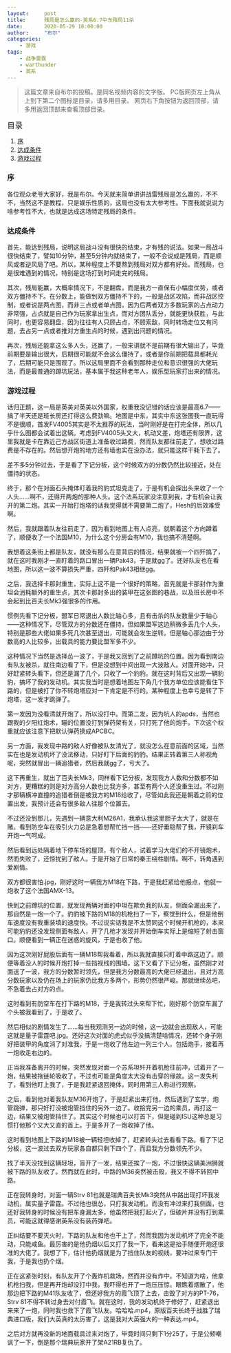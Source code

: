 ```yaml
---
layout:     post
title:      残局是怎么赢的-英系6.7中东残局11杀
date:       2020-05-29 18:00:00
author:     "布尔"
categories:
    - 游戏
tags:
    - 战争雷霆
    - warthunder
    - 英系
---
```

>这篇文章来自布尔的投稿，是同名视频内容的文字版。
>PC版网页左上角从上到下第二个图标是目录，请多用目录。
>网页右下角按钮为返回顶部，请多用返回顶部来查看顶部目录。

<escape><font size=4>目录</font></escape>

1. [序](#序)
2. [达成条件](#达成条件)
3. [游戏过程](#游戏过程)

### 序

各位观众老爷大家好，我是布尔。今天就来简单讲讲战雷残局是怎么赢的，不不不，当然这不是教程，只是娱乐性质的，这局也没有太大参考性。下面我就说说为啥参考性不大，也就是达成这场特定残局的条件。

### 达成条件

首先，能达到残局，说明这局战斗没有很快的结束，才有残的说法。如果一局战斗很快结束了，譬如10分钟，甚至5分钟内就结束了，一般不会说成是残局，而是顺风或者逆风局了吧。所以，某种程度上不要熬到残局对双方都有好处。而残局，也是很难遇到的情况，特别是这场打到时间走完的残局。

其次，残局能赢，大概率情况下，不是翻盘，而是我方一直保有小幅度优势，或者双方僵持不下。在分数上，能做到双方僵持不下的，一般是战区攻陷，而非战区控制，或者说是两点图，而非三点或者单点图，因为后两者双方多数玩家的占点动力非常强，占点就是自己作为玩家拿出生点，而对方团队丢分，就能更快获胜，与此同时，也更容易翻盘，因为往往有人只顾占点，不顾索敌，同时转场走位又有问题，去占另一点或者推对方重生点的时候，遇到出问题的情况。

再次，残局还能拿这么多人头，还赢了，一般来讲就不是前期有很大输出了，毕竟前期要是输出很大，后期很可能就不会这么僵持了，或者是你前期把载具都耗光了，后期可能只是围观了。所以这局里面不会看到那种走位和意识很强的大佬玩法，而是最普通的蹲坑玩法，基本属于我这种老年人，娱乐型玩家打出来的情况。

### 游戏过程

话归正题，这一局是英美对英美以外国家，权重我没记错的话应该是最高6.7——搞了半天还是班长房还打得这么费劲嘛。地图是中东，其实中东这张图我一直玩得不是很顺，首发FV4005其实是不太推荐的玩法，当时刚好是在打完全体，所以几乎什么图都会试着出这辆。考虑到FV4005头又大，机动又差，炮塔还有限界，这里我就是卡在靠近己方战区街道上准备收过路费，然而队友都往前走了，想收过路费是不存在的。然后想开炮的地方还有墙也实在没办法，就只能这样干耗下去了。

差不多5分钟过去，于是看了下记分板，这个时候双方的分数仍然比较接近，处在僵持的状态。

终于，那个在对面石头掩体盯着我的豹式坦克走了，于是有机会探出头来收了一个人头……啊不，还得开两炮的那种人头。这个法系玩家没注意到我，才有机会让我开的第二炮。其实一开始打炮塔的话我觉得就不需要第二炮了，Hesh的后效难受啊。

然后，我就跟着队友往前走了，因为看到地图上有人点亮，就朝着这个方向蹲着了，顺便收了一个法国M10，为什么这个分房会有M10，我也搞不清楚啊。

我想着这条街上都是队友，就没有那么在意背后的情况，结果就被一个四歼搞了，就在这时我刚才一直盯着的路口冒出一辆Pak43，于是就gg了。还好队友也在看地图，所以这一波不算损失严重，四歼和Pak43相继gg。

之后，我选择卡那封重生，实际上这不是一个很好的策略，首先就是卡那封作为重坦会消耗额外的重生点，其次卡那封多出的装甲在这张图的巷战，以及班长房中不会起到比百夫长Mk3强很多的作用。

惯例先看下记分板，盟军日常退出人数比轴心多，且有击杀的队友数量少于轴心——这种情况下，尽管双方的分数还在僵持，但如果盟军这边稍微多丢几个人头，特别是那些大佬如果多死几次甚至退出，可能就会发生逆转。但是轴心那边由于分数高的人比较多，出载具的能力要比盟军多不少。

这种情况下当然是选择怂一波了，于是我又回到了之前蹲坑的位置。因为看到南边有队友被杀，就往南边看了下，但是没想到中间出现一大波敌人。对面开始冲，只好赶紧转头看下，但还是漏了几个，只收了一个豹豹。就在这时背后又出现一辆豹豹，搞坏了我的发动机。其实我当时是想着地图左下角几个我方单位应该能看住下路的，但是被打了你不转炮塔应对一下肯定是不行的。某种程度上也幸亏是转了下炮塔，这一发才跳弹了。

第一发因为没看清就开炮了，所以没打中。而第二发，因为坑人的apds，当然也跟我的夕阳红炮术，瞄的位置没打到弹药架有关，只打死了他的炮手。下次这个权重就应该注意下把默认弹药换成APCBC。

另一方面，我发现中路的敌人好像被队友清光了，就没怎么在意前面的区域，当然实在也是发动机坏了没法移动，只好盯下后面的豹豹。结果正转着第三人称视角呢，突然就冒出一辆追猎者，然后我就gg了，亏大了。

这下再重生，就出了百夫长Mk3，同样看下记分板，发现我方人数和分数都不如对方，更糟糕的则是对方高分人数也比我方多，甚至有两个人还没重生过。不过刚才那辆横冲直撞的追猎者倒是被我方的M18给收了，尽管如此我还是朝着之前的位置出发，我预计还会有很多敌人往那个位置去。

不过还没到那儿，先遇到一辆意大利M26A1，我承认我这里胆子太大了，就是在赌。看到防空车在吸引火力总是急着想帮忙挡一挡——还好垂稳帮了我，开镜刹车开炮一气呵成。

然后看到远处隔着地下停车场的屋顶，有个敌人，试着学习大佬们的不开镜炮术，然而失败了，还惊扰到了敌人。于是开始了日常的秦王绕柱剧情。啊不，转角遇到爱剧情。

双方都很害怕.jpg，刚好这时一辆我方M18在下路，于是我赶紧给他报点，他就一炮收了这个法国AMX-13。

快到之前蹲坑的位置，就发现两辆对面的中坦在欺负我的队友，侧面全漏出来了，那自然是一炮一个了。豹豹被下路的M18的机枪扫了一下，察觉到什么，但是他倒车速度没有我重装填的速度快。不过说实话我是不太赞同这个时候开机枪的，本来可能豹豹还没发现侧面有敌人，开了几枪才发现并开始倒车实际上是缩短了射击窗口。顺便看到一辆正在迷惑的旋风，于是也收了他。

因为这次刚好屁股后面有一辆M18帮我看着，所以我就直接只盯着中路这边了。顺便等着没人的时候开炮打掉一些挡视线的围墙。这下又看了下记分板，虽然刚才对面送了一波，我方的分数暂时领先，但是我方分数最高的大佬已经退出，且对方高分数玩家以及仍在场上的玩家仍比我方多两个，形势仍然很严峻。那就继续怂吧，不急着去占对方的点。

这时看到有防空车在打下路的M18，于是我转过头来帮下忙，刚好那个防空车漏了个头被我看到了，于是收了。

然后相似的剧情发生了……每当我观测另一边的时候，这一边就会出现敌人，可能这就是量子雷霆吧.jpg。还好这次对面的虎式似乎没搞清楚啥情况，还转个身子刚好把装甲的角度消了对准我，于是一炮收了他左边一列三个人，包括炮手，接着再一炮收走右边的。

正当我准备离开的时候，突然发现对面一个苏系坦歼开着机枪往前冲，试着开了一炮，结果被拖链轮吸收了，不过也可能是角度太大没有击穿的缘故。这一发失利了，看到他盯上我了，于是我赶紧退回掩体，同时用第三人称进行观察。

之后，看到他对着我队友M36开炮了，于是赶紧出来打他，然后遇到了玄学，炮管跳弹，那只好打没被炮管挡住的另外一边了。收拾完另一边的乘员，再打这一边，结果又被炮管挡住了。其实这个时候也可以打首下，但是碰到ISU这种总是习惯打他那个又大又直的首上。于是多开了一炮收掉了他。

这时看到地图上下路的M18被一辆轻坦收掉了，赶紧转头过去看看下路。看了下记分板，这一波过去双方玩家各自都只剩下四个了，而且我方分数领先不少。

找了半天没找到这辆轻坦，盲开了一发，结果还挨了一炮，不过很快这辆美洲狮就被下路的队友收了。然而就在此时，中路的M36突然被击毁，我又不得不转回中路。

正在我转身时，对面一辆Strv 81也就是瑞典百夫长Mk3突然从中路出现打坏我发动机，属实量子雷霆。不过他也很怂，只打我发动机，而没有冲过来打我侧面，也还好我转身的时候没有把车身漏太多，他虽然把我打起火了，但破片并没有打到乘员，可能这就得感谢英系没有装药弹吧。

正纠结要不要灭火时，下路的队友和他也干上了，然而我因为发动机坏了完全不能动，只能咸鱼。最厉害的是他扔烟以后又打了我一下，看来这是抬手随便开炮还很准的大佬了。我想了下，估计他扔烟就是为了挡住队友的视线，要冲过来专门干我，于是我也扔个烟。

正在这紧张时刻，有队友开了个轰炸机救场，然而并没有炸中。不知道为啥，他拿机枪扫我，但是再开炮却没打中我，我吓得也开了一炮压压惊。眼瞧着烟散了，他那边把下路的M41队友收了，但还好我方的霞飞顶了上去，击毁了对方的PT-76，Strv 81不得不转过身去对付霞飞。就在这时，我的发动机终于修好了，赶紧退出来来了一炮，同时我也救下了霞飞队友。哈哈哈.mp4，原版百夫长终于战胜了瑞典进口版，我们大英真的太厉害了，这是我对大英强大的一种表达.mp4。

之后对方就再没新的地面载具过来对炮了，毕竟时间只剩下1分25了，于是公频嘲讽了一下，倒是那个瑞典玩家开了架A21RB复仇了。
